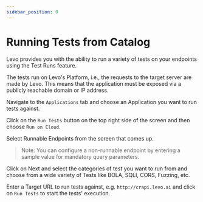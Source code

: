 ```yaml
---
sidebar_position: 0
---
```


# Running Tests from Catalog

Levo provides you with the ability to run a variety of tests on your endpoints using the Test Runs feature.

The tests run on Levo's Platform, i.e., the requests to the target server are made by Levo. This means that the application must be exposed via a publicly reachable domain or IP address.

Navigate to the `Applications` tab and choose an Application you want to run tests against.

Click on the `Run Tests` button on the top right side of the screen and then choose `Run on Cloud`.

Select Runnable Endpoints from the screen that comes up.

>Note: You can configure a non-runnable endpoint by entering a sample value for mandatory query parameters.

Click on Next and select the categories of test you want to run from and choose from a wide variety of Tests like BOLA, SQLI, CORS, Fuzzing, etc.

Enter a Target URL to run tests against, e.g. `http://crapi.levo.ai` and click on `Run Tests` to start the tests' execution.